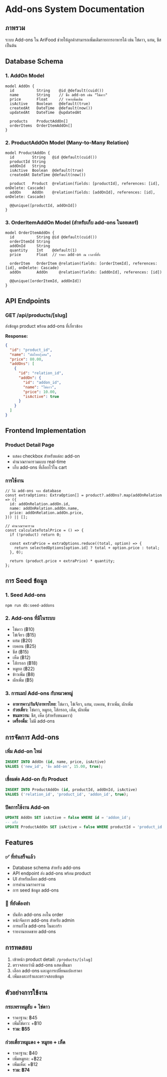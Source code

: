 # Add-ons System Documentation

## ภาพรวม
ระบบ Add-ons ใน AriFood ช่วยให้ลูกค้าสามารถเพิ่มเติมรายการอาหารได้ เช่น ไข่ดาว, แฮม, ชีส เป็นต้น

## Database Schema

### 1. AddOn Model
```prisma
model AddOn {
  id          String    @id @default(cuid())
  name        String    // ชื่อ add-on เช่น "ไข่ดาว"
  price       Float     // ราคาเพิ่มเติม
  isActive    Boolean   @default(true)
  createdAt   DateTime  @default(now())
  updatedAt   DateTime  @updatedAt
  
  products    ProductAddOn[]
  orderItems  OrderItemAddOn[]
}
```

### 2. ProductAddOn Model (Many-to-Many Relation)
```prisma
model ProductAddOn {
  id        String   @id @default(cuid())
  productId String
  addOnId   String
  isActive  Boolean  @default(true)
  createdAt DateTime @default(now())
  
  product   Product  @relation(fields: [productId], references: [id], onDelete: Cascade)
  addOn     AddOn    @relation(fields: [addOnId], references: [id], onDelete: Cascade)
  
  @@unique([productId, addOnId])
}
```

### 3. OrderItemAddOn Model (สำหรับเก็บ add-ons ในออเดอร์)
```prisma
model OrderItemAddOn {
  id          String @id @default(cuid())
  orderItemId String
  addOnId     String
  quantity    Int    @default(1)
  price       Float  // ราคา add-on ณ เวลาที่สั่ง
  
  orderItem   OrderItem @relation(fields: [orderItemId], references: [id], onDelete: Cascade)
  addOn       AddOn     @relation(fields: [addOnId], references: [id])
  
  @@unique([orderItemId, addOnId])
}
```

## API Endpoints

### GET /api/products/[slug]
ส่งข้อมูล product พร้อม add-ons ที่เกี่ยวข้อง

**Response:**
```json
{
  "id": "product_id",
  "name": "ผัดไทยกุ้งสด",
  "price": 80.00,
  "addOns": [
    {
      "id": "relation_id",
      "addOn": {
        "id": "addon_id",
        "name": "ไข่ดาว",
        "price": 10.00,
        "isActive": true
      }
    }
  ]
}
```

## Frontend Implementation

### Product Detail Page
- แสดง checkbox สำหรับแต่ละ add-on
- คำนวณราคารวมแบบ real-time
- เก็บ add-ons ที่เลือกไว้ใน cart

### การใช้งาน
```tsx
// ได้ add-ons จาก database
const extraOptions: ExtraOption[] = product?.addOns?.map(addOnRelation => ({
  id: addOnRelation.addOn.id,
  name: addOnRelation.addOn.name,
  price: addOnRelation.addOn.price,
})) || [];

// คำนวณราคารวม
const calculateTotalPrice = () => {
  if (!product) return 0;
  
  const extraPrice = extraOptions.reduce((total, option) => {
    return selectedOptions[option.id] ? total + option.price : total;
  }, 0);
  
  return (product.price + extraPrice) * quantity;
};
```

## การ Seed ข้อมูล

### 1. Seed Add-ons
```bash
npm run db:seed-addons
```

### 2. Add-ons ที่มีในระบบ
- ไข่ดาว (฿10)
- ไข่เจียว (฿15)
- แฮม (฿20)
- เบคอน (฿25)
- ชีส (฿15)
- เห็ด (฿12)
- ไส้กรอก (฿18)
- หมูยอ (฿22)
- ข้าวเพิ่ม (฿8)
- ผักเพิ่ม (฿5)

### 3. การแมป Add-ons กับหมวดหมู่
- **อาหารคาว/กิมจิ/อาหารไทย**: ไข่ดาว, ไข่เจียว, แฮม, เบคอน, ข้าวเพิ่ม, ผักเพิ่ม
- **ก๋วยเตี๋ยว**: ไข่ดาว, หมูยอ, ไส้กรอก, เห็ด, ผักเพิ่ม
- **ขนมหวาน**: ชีส, เห็ด (สำหรับขนมคาว)
- **เครื่องดื่ม**: ไม่มี add-ons

## การจัดการ Add-ons

### เพิ่ม Add-on ใหม่
```sql
INSERT INTO AddOn (id, name, price, isActive) 
VALUES ('new_id', 'ชื่อ add-on', 15.00, true);
```

### เชื่อมต่อ Add-on กับ Product
```sql
INSERT INTO ProductAddOn (id, productId, addOnId, isActive) 
VALUES ('relation_id', 'product_id', 'addon_id', true);
```

### ปิดการใช้งาน Add-on
```sql
UPDATE AddOn SET isActive = false WHERE id = 'addon_id';
-- หรือ
UPDATE ProductAddOn SET isActive = false WHERE productId = 'product_id' AND addOnId = 'addon_id';
```

## Features

### ✅ ที่ทำเสร็จแล้ว
- Database schema สำหรับ add-ons
- API endpoint ส่ง add-ons พร้อม product
- UI สำหรับเลือก add-ons
- การคำนวณราคารวม
- การ seed ข้อมูล add-ons

### 🚧 ที่ยังต้องทำ
- บันทึก add-ons ลงใน order
- หน้าจัดการ add-ons สำหรับ admin
- การแก้ไข add-ons ในตะกร้า
- รายงานยอดขาย add-ons

## การทดสอบ

1. เข้าหน้า product detail: `/products/[slug]`
2. ตรวจสอบว่ามี add-ons แสดงขึ้นมา
3. เลือก add-ons และดูการเปลี่ยนแปลงราคา
4. เพิ่มลงตะกร้าและตรวจสอบข้อมูล

## ตัวอย่างการใช้งาน

### กระเพราหมูสับ + ไข่ดาว
- ราคาฐาน: ฿45
- เพิ่มไข่ดาว: +฿10
- **รวม: ฿55**

### ก๋วยเตี๋ยวหมูแดง + หมูยอ + เห็ด
- ราคาฐาน: ฿40
- เพิ่มหมูยอ: +฿22
- เพิ่มเห็ด: +฿12
- **รวม: ฿74** 